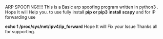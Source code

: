 ARP SPOOFING!!!!!
This is a Basic arp spoofing program written in python3 . Hope It will Help you.
to use fully install **pip or pip3 install scapy**
and for IP forwarding use

**echo 1 /proc/sys/net/ipv4/ip_forward**
Hope It will Fix your Issue 
Thanks all for supporting.
